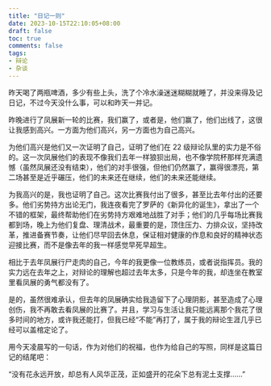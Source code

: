 ```yaml
---
title: "日记一则"
date: 2023-10-15T22:10:05+08:00
draft: false
toc: true
comments: false
tags:
- 辩论
- 杂谈
---
```



<!--more-->

昨天喝了两瓶啤酒，多少有些上头，洗了个冷水澡迷迷糊糊就睡了，并没来得及记日记，不过今天没什么事，可以和昨天一并记。

昨晚进行了凤展新一轮的比赛，我们赢了，或者是，他们赢了，他们出线了，这很让我感到高兴。一方面为他们高兴，另一方面也为自己高兴。

为他们高兴是他们又一次证明了自己，证明了他们在 22 级辩论队里的实力是不俗的。这一次凤展他们的表现不像我们去年一样狼狈出局，也不像学院杯那样充满遗憾（虽然凤展还没有结束），他们的对手很强，但他们仍然赢了，赢得很漂亮，第二场甚至是近乎碾压，他们的未来还在继续，他们的未来还能继续。

为我高兴的是，我也证明了自己。这次比赛我付出了很多，甚至比去年付出的还要多。他们劣势持方出论无门，我连夜看完了罗萨的《新异化的诞生》，拿出了一个不错的框架，最终帮助他们在劣势持方艰难地战胜了对手；他们的几乎每场比赛我都到场，晚上为他们复盘、理清战术，最重要的是，顶住压力、力排众议，坚持改革，推进备赛节奏，让他们尽早回去休息，保证相对健康的作息和良好的精神状态迎接比赛，而不是像去年的我一样感觉早死早超生。

相比于去年凤展行尸走肉的自己，今年的我更像一位教练员，或者说指挥员。我的实力远在去年之上，对辩论的理解也超过去年太多，只是今年的我，却连坐在教室里看凤展的勇气都没有了。

是的，虽然很难承认，但去年的凤展确实给我造留下了心理阴影，甚至造成了心理创伤，我不再敢去看凤展的比赛了。并且，学习与生活让我只能远离那个我花了很多时间的地方，或许我还能打，但我已经“不能”再打了，属于我的辩论生涯几乎已经可以盖棺定论了。

用今天凌晨写的一句话，作为对他们的祝福，也作为给自己的写照，同样是这篇日记的结尾吧：

“没有花永远开放，却总有人风华正茂，正如盛开的花朵下总有泥土支撑……”
